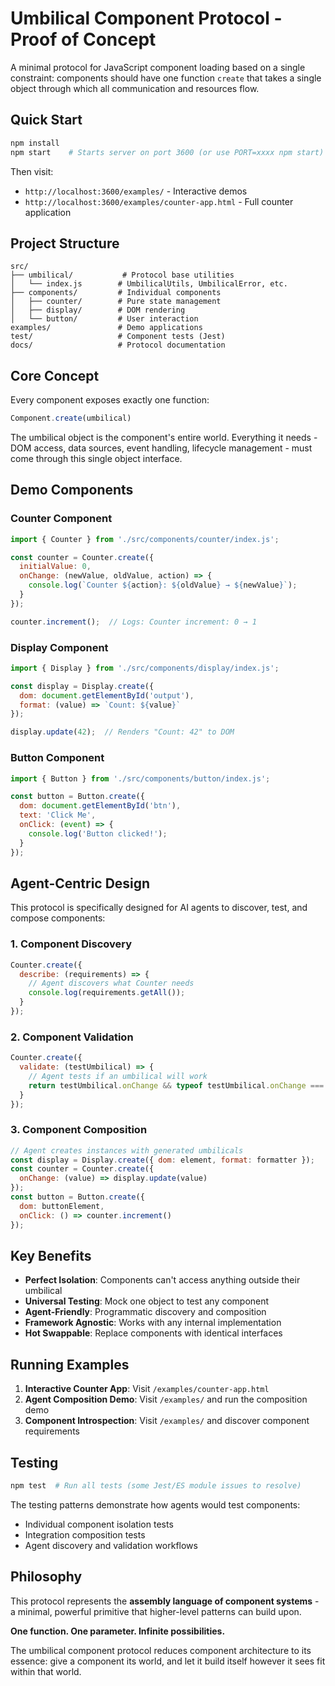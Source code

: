 # Umbilical Component Protocol - Proof of Concept

A minimal protocol for JavaScript component loading based on a single constraint: components should have one function `create` that takes a single object through which all communication and resources flow.

## Quick Start

```bash
npm install
npm start    # Starts server on port 3600 (or use PORT=xxxx npm start)
```

Then visit:
- `http://localhost:3600/examples/` - Interactive demos
- `http://localhost:3600/examples/counter-app.html` - Full counter application

## Project Structure

```
src/
├── umbilical/           # Protocol base utilities
│   └── index.js        # UmbilicalUtils, UmbilicalError, etc.
├── components/         # Individual components
│   ├── counter/        # Pure state management
│   ├── display/        # DOM rendering
│   └── button/         # User interaction
examples/               # Demo applications
test/                   # Component tests (Jest)
docs/                   # Protocol documentation
```

## Core Concept

Every component exposes exactly one function:

```js
Component.create(umbilical)
```

The umbilical object is the component's entire world. Everything it needs - DOM access, data sources, event handling, lifecycle management - must come through this single object interface.

## Demo Components

### Counter Component
```js
import { Counter } from './src/components/counter/index.js';

const counter = Counter.create({
  initialValue: 0,
  onChange: (newValue, oldValue, action) => {
    console.log(`Counter ${action}: ${oldValue} → ${newValue}`);
  }
});

counter.increment();  // Logs: Counter increment: 0 → 1
```

### Display Component
```js
import { Display } from './src/components/display/index.js';

const display = Display.create({
  dom: document.getElementById('output'),
  format: (value) => `Count: ${value}`
});

display.update(42);  // Renders "Count: 42" to DOM
```

### Button Component
```js
import { Button } from './src/components/button/index.js';

const button = Button.create({
  dom: document.getElementById('btn'),
  text: 'Click Me',
  onClick: (event) => {
    console.log('Button clicked!');
  }
});
```

## Agent-Centric Design

This protocol is specifically designed for AI agents to discover, test, and compose components:

### 1. Component Discovery
```js
Counter.create({
  describe: (requirements) => {
    // Agent discovers what Counter needs
    console.log(requirements.getAll());
  }
});
```

### 2. Component Validation
```js
Counter.create({
  validate: (testUmbilical) => {
    // Agent tests if an umbilical will work
    return testUmbilical.onChange && typeof testUmbilical.onChange === 'function';
  }
});
```

### 3. Component Composition
```js
// Agent creates instances with generated umbilicals
const display = Display.create({ dom: element, format: formatter });
const counter = Counter.create({ 
  onChange: (value) => display.update(value) 
});
const button = Button.create({ 
  dom: buttonElement, 
  onClick: () => counter.increment() 
});
```

## Key Benefits

- **Perfect Isolation**: Components can't access anything outside their umbilical
- **Universal Testing**: Mock one object to test any component
- **Agent-Friendly**: Programmatic discovery and composition
- **Framework Agnostic**: Works with any internal implementation
- **Hot Swappable**: Replace components with identical interfaces

## Running Examples

1. **Interactive Counter App**: Visit `/examples/counter-app.html`
2. **Agent Composition Demo**: Visit `/examples/` and run the composition demo
3. **Component Introspection**: Visit `/examples/` and discover component requirements

## Testing

```bash
npm test  # Run all tests (some Jest/ES module issues to resolve)
```

The testing patterns demonstrate how agents would test components:
- Individual component isolation tests
- Integration composition tests  
- Agent discovery and validation workflows

## Philosophy

This protocol represents the **assembly language of component systems** - a minimal, powerful primitive that higher-level patterns can build upon.

**One function. One parameter. Infinite possibilities.**

The umbilical component protocol reduces component architecture to its essence: give a component its world, and let it build itself however it sees fit within that world.